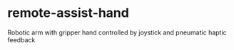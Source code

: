 # remote-assist-hand
Robotic arm with gripper hand controlled by joystick and pneumatic haptic feedback
